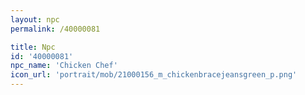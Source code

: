 ```yaml
---
layout: npc
permalink: /40000081

title: Npc
id: '40000081'
npc_name: 'Chicken Chef'
icon_url: 'portrait/mob/21000156_m_chickenbracejeansgreen_p.png'
---
```

